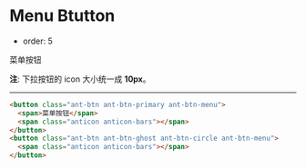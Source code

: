 # Menu Btutton

- order: 5

菜单按钮

**注**: 下拉按钮的 icon 大小统一成 **10px**。

---

````html
<button class="ant-btn ant-btn-primary ant-btn-menu">
  <span>菜单按钮</span>
  <span class="anticon anticon-bars"></span>
</button>
<button class="ant-btn ant-btn-ghost ant-btn-circle ant-btn-menu">
  <span class="anticon anticon-bars"></span>
</button>
````
